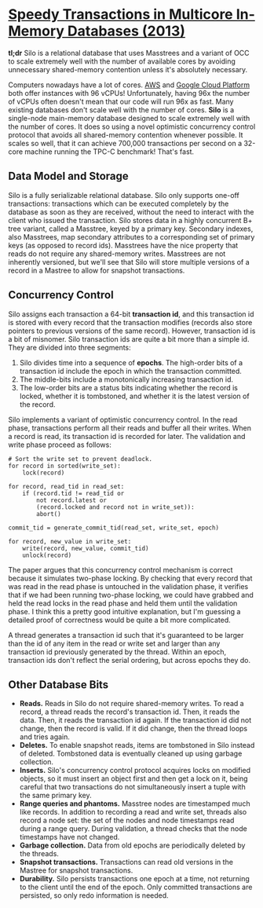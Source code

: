 # [Speedy Transactions in Multicore In-Memory Databases (2013)](https://scholar.google.com/scholar?cluster=1808818331949135820)
__tl;dr__ Silo is a relational database that uses Masstrees and a variant of
OCC to scale extremely well with the number of available cores by avoiding
unnecessary shared-memory contention unless it's absolutely necessary.

Computers nowadays have a lot of cores.
[AWS](https://aws.amazon.com/ec2/instance-types/) and [Google Cloud
Platform](https://cloud.google.com/compute/docs/machine-types) both offer
instances with 96 vCPUs! Unfortunately, having 96x the number of vCPUs often
doesn't mean that our code will run 96x as fast. Many existing databases don't
scale well with the number of cores. __Silo__ is a single-node main-memory
database designed to scale extremely well with the number of cores. It does so
using a novel optimistic concurrency control protocol that avoids all
shared-memory contention whenever possible. It scales so well, that it can
achieve 700,000 transactions per second on a 32-core machine running the TPC-C
benchmark! That's fast.

## Data Model and Storage
Silo is a fully serializable relational database. Silo only supports one-off
transactions: transactions which can be executed completely by the database as
soon as they are received, without the need to interact with the client who
issued the transaction. Silo stores data in a highly concurrent B+ tree
variant, called a Masstree, keyed by a primary key. Secondary indexes, also
Masstrees, map secondary attributes to a corresponding set of primary keys (as
opposed to record ids). Masstrees have the nice property that reads do not
require any shared-memory writes. Masstrees are not inherently versioned, but
we'll see that Silo will store multiple versions of a record in a Mastree to
allow for snapshot transactions.

## Concurrency Control
Silo assigns each transaction a 64-bit __transaction id__, and this transaction
id is stored with every record that the transaction modifies (records also
store pointers to previous versions of the same record). However, transaction
id is a bit of misnomer. Silo transaction ids are quite a bit more than a
simple id. They are divided into three segments:

1. Silo divides time into a sequence of __epochs__. The high-order bits of a
   transaction id include the epoch in which the transaction committed.
2. The middle-bits include a monotonically increasing transaction id.
3. The low-order bits are a status bits indicating whether the record is
   locked, whether it is tombstoned, and whether it is the latest version of
   the record.

Silo implements a variant of optimistic concurrency control. In the read phase,
transactions perform all their reads and buffer all their writes. When a record
is read, its transaction id is recorded for later. The validation and write
phase proceed as follows:

```
# Sort the write set to prevent deadlock.
for record in sorted(write_set):
    lock(record)

for record, read_tid in read_set:
    if (record.tid != read_tid or
        not record.latest or
        (record.locked and record not in write_set)):
        abort()

commit_tid = generate_commit_tid(read_set, write_set, epoch)

for record, new_value in write_set:
    write(record, new_value, commit_tid)
    unlock(record)
```

The paper argues that this concurrency control mechanism is correct because it
simulates two-phase locking. By checking that every record that was read in the
read phase is untouched in the validation phase, it verifies that if we had
been running two-phase locking, we could have grabbed and held the read locks
in the read phase and held them until the validation phase. I think this a
pretty good intuitive explanation, but I'm guessing a detailed proof of
correctness would be quite a bit more complicated.

A thread generates a transaction id such that it's guaranteed to be larger than
the id of any item in the read or write set and larger than any transaction id
previously generated by the thread. Within an epoch, transaction ids don't
reflect the serial ordering, but across epochs they do.

## Other Database Bits
- __Reads.__ Reads in Silo do not require shared-memory writes. To read a
  record, a thread reads the record's transaction id. Then, it reads the data.
  Then, it reads the transaction id again. If the transaction id did not
  change, then the record is valid. If it did change, then the thread loops and
  tries again.
- __Deletes.__ To enable snapshot reads, items are tombstoned in Silo instead
  of deleted. Tombstoned data is eventually cleaned up using garbage
  collection.
- __Inserts.__ Silo's concurrency control protocol acquires locks on modified
  objects, so it must insert an object first and then get a lock on it, being
  careful that two transactions do not simultaneously insert a tuple with the
  same primary key.
- __Range queries and phantoms.__ Masstree nodes are timestamped much like
  records. In addition to recording a read and write set, threads also record a
  node set: the set of the nodes and node timestamps read during a range query.
  During validation, a thread checks that the node timestamps have not changed.
- __Garbage collection.__ Data from old epochs are periodically deleted by the
  threads.
- __Snapshot transactions.__ Transactions can read old versions in the Mastree
  for snapshot transactions.
- __Durability.__ Silo persists transactions one epoch at a time, not returning
  to the client until the end of the epoch. Only committed transactions are
  persisted, so only redo information is needed.

